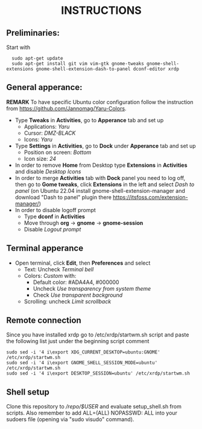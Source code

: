 <div align="center">
      <h1>INSTRUCTIONS</h1>
</div>

## Preliminaries: 
Start with 

      sudo apt-get update
      sudo apt-get install git vim vim-gtk gnome-tweaks gnome-shell-extensions gnome-shell-extension-dash-to-panel dconf-editor xrdp 

## General apperance:
**REMARK**
To have specific Ubuntu color configuration follow the instruction from https://github.com/Jannomag/Yaru-Colors.

* Type **Tweaks** in **Activities**, go to **Apperance** tab and set up
  * Applications: *Yaru*
  * Cursor: *DMZ-BLACK*
  * Icons: *Yaru*
* Type **Settings** in **Activities**, go to **Dock** under **Apperance** tab and set up
  * Position on screen: *Bottom*
  * Icon size: *24*
* In order to remove **Home** from Desktop type **Extensions** in **Activities** and disable *Desktop Icons*
* In order to merge **Activities** tab with **Dock** panel you need to log off, then go to **Gome tweaks**, click **Extensions** in the left and
  select *Dash to panel* (on Ubuntu 22.04 install gnome-shell-extension-manager and download "Dash to panel" plugin there https://itsfoss.com/extension-manager/)
* In order to disable logoff prompt
  * Type **dconf** in **Activities**
  * Move through **org** -> **gnome** -> **gnome-session**
  * Disable *Logout prompt*

## Terminal apperance
* Open terminal, click **Edit**, then **Preferences** and select
   * Text: Uncheck *Terminal bell*
   * Colors: *Custom* with:
      * Default color: #ADA4A4, #000000
      * Uncheck *Use transparency from system theme*
      * Check *Use transparent background*
   * Scrolling: uncheck *Limit scrollback*
   
## Remote connection
   Since you have installed xrdp go to /etc/xrdp/startwm.sh script and paste the following list just under the beginning
   script comment
   
    sudo sed -i '4 i\export XDG_CURRENT_DESKTOP=ubuntu:GNOME' /etc/xrdp/startwm.sh
    sudo sed -i '4 i\export GNOME_SHELL_SESSION_MODE=ubuntu' /etc/xrdp/startwm.sh
    sudo sed -i '4 i\export DESKTOP_SESSION=ubuntu' /etc/xrdp/startwm.sh

## Shell setup
   Clone this repository to */repo/$USER* and evaluate setup_shell.sh from scripts.
   Also remember to add <username> ALL=(ALL) NOPASSWD: ALL into your sudoers file (opening via "sudo visudo" command).

